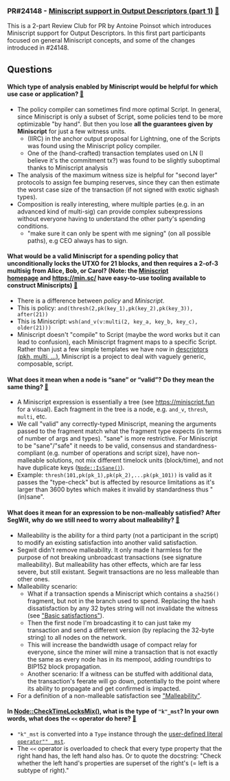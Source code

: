 ### PR#24148 - [Miniscript support in Output Descriptors (part 1)](https://github.com/bitcoin/bitcoin/pull/24148) [:eyes:](https://bitcoincore.reviews/24148)

This is a 2-part Review Club for PR by Antoine Poinsot which introduces Miniscript support for Output Descriptors. In this first part participants focused on general Miniscript concepts, and some of the changes introduced in #24148.

## Questions

#### Which type of analysis enabled by Miniscript would be helpful for which use case or application? [:link:](https://bitcoincore.reviews/24148#l-41)

- The policy compiler can sometimes find more optimal Script. In general, since Miniscript is only a subset of Script, some policies tend to be more optimizable "by hand". But then you lose **all the guarantees given by Miniscript** for just a few witness units.
  - (IIRC) in the anchor output proposal for Lightning, one of the Scripts was found using the Miniscript policy compiler.
  - One of the (hand-crafted) transaction templates used on LN (I believe it's the commitment tx?) was found to be slightly suboptimal thanks to Miniscript analysis
- The analysis of the maximum witness size is helpful for "second layer" protocols to assign fee bumping reserves, since they can then estimate the worst case size of the transaction (if not signed with exotic sighash types).
- Composition is really interesting, where multiple parties (e.g. in an advanced kind of multi-sig) can provide complex subexpressions without everyone having to understand the other party's spending conditions.
  - "make sure it can only be spent with me signing" (on all possible paths), e.g CEO always has to sign.

#### What would be a valid Miniscript for a spending policy that unconditionally locks the UTXO for 21 blocks, and then requires a 2-of-3 multisig from Alice, Bob, or Carol? (Note: the [Miniscript homepage](https://bitcoin.sipa.be/miniscript/) and <https://min.sc/> have easy-to-use tooling available to construct Miniscripts) [:link:](https://bitcoincore.reviews/24148#l-63)

- There is a difference between _policy_ and _Miniscript_.
- This is policy: `and(thresh(2,pk(key_1),pk(key_2),pk(key_3)), after(21))`
- This is Miniscript: `wsh(and_v(v:multi(2, key_a, key_b, key_c), older(21)))`
- Miniscript doesn't "compile" to Script (maybe the word works but it can lead to confusion), each Miniscript fragment maps to a specific Script. Rather than just a few simple templates we have now in [descriptors (pkh, multi, ...)](https://github.com/bitcoin/bitcoin/blob/master/doc/descriptors.md), Miniscript is a project to deal with vaguely generic, composable, script.

#### What does it mean when a node is “sane” or “valid”? Do they mean the same thing? [:link:](https://bitcoincore.reviews/24148#l-107)

- A Miniscript expression is essentially a tree (see https://miniscript.fun for a visual). Each fragment in the tree is a node, e.g. `and_v`, `thresh`, `multi`, etc.
- We call "valid" any correctly-typed Miniscript, meaning the arguments passed to the fragment match what the fragment type expects (in terms of number of args and types). "sane" is more restrictive. For Miniscript to be "sane"/"safe" it needs to be valid, consensus and standardness-compliant (e.g. number of operations and script size), have non-malleable solutions, not mix different timelock units (block/time), and not have duplicate keys ([`Node::IsSane()`](https://github.com/darosior/bitcoin/blob/ec72f351134bed229baaefc8ffaa1f72688c5435/src/script/miniscript.h#L852)).
- Example: `thresh(101,pk(pk_1),pk(pk_2),...pk(pk_101))` is valid as it passes the "type-check" but is affected by resource limitations as it's larger than 3600 bytes which makes it invalid by standardness thus "(in)sane".

#### What does it mean for an expression to be non-malleably satisfied? After SegWit, why do we still need to worry about malleability? [:link:](https://bitcoincore.reviews/24148#l-170)

- Malleability is the ability for a third party (not a participant in the script) to modify an existing satisfaction into another valid satisfaction.
- Segwit didn't remove malleability. It only made it harmless for the purpose of not breaking unbroadcast transactions (see signature malleability). But malleability has other effects, which are far less severe, but still existant. Segwit transactions are no less malleable than other ones.
- Malleability scenario:
  - What if a transaction spends a Miniscript which contains a `sha256()` fragment, but not in the branch used to spend. Replacing the hash dissatisfaction by any 32 bytes string will not invalidate the witness (see ["Basic satisfactions"][miniscript homepage]).
  - Then the first node I'm broadcasting it to can just take my transaction and send a different version (by replacing the 32-byte string) to all nodes on the network.
  - This will increase the bandwidth usage of compact relay for everyone, since the miner will mine a transaction that is not exactly the same as every node has in its mempool, adding roundtrips to BIP152 block propagation.
  - Another scenario: If a witness can be stuffed with additional data, the transaction's feerate will go down, potentially to the point where its ability to propagate and get confirmed is impacted.
- For a definition of a non-malleable satisfaction see ["Malleability"][miniscript homepage].

#### In [Node::CheckTimeLocksMix()](https://github.com/darosior/bitcoin/blob/ec72f351134bed229baaefc8ffaa1f72688c5435/src/script/miniscript.h#L846), what is the type of `"k"_mst`? In your own words, what does the `<<` operator do here? [:link:](https://bitcoincore.reviews/24148#l-214)

- `"k"_mst` is converted into a `Type` instance through the [user-defined literal](https://en.cppreference.com/w/cpp/language/user_literal) [`operator"" _mst`](https://github.com/darosior/bitcoin/blob/ec72f351134bed229baaefc8ffaa1f72688c5435/src/script/miniscript.h#L129).
- The `<<` operator is overloaded to check that every type property that the right hand has, the left hand also has. Or to quote the docstring: "Check whether the left hand's properties are superset of the right's (= left is a subtype of right)."

[miniscript homepage]: https://bitcoin.sipa.be/miniscript/
